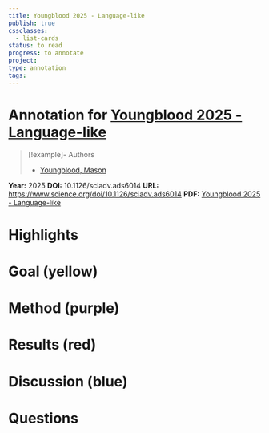 ```yaml
---
title: Youngblood 2025 - Language-like
publish: true
cssclasses:
  - list-cards
status: to read
progress: to annotate
project:
type: annotation
tags:
---
```

# Annotation for [Youngblood 2025 - Language-like](Papers/References/Youngblood%202025%20-%20Language-like)

> [!example]- Authors
> - [Youngblood, Mason](Papers/People/Youngblood%20Mason)

**Year:** 2025
**DOI:** 10.1126/sciadv.ads6014
**URL:** https://www.science.org/doi/10.1126/sciadv.ads6014
**PDF:** [Youngblood 2025 - Language-like](Papers/PDFs/Youngblood%202025%20-%20Language-like%20efficiency%20in%20whale%20communication.pdf)

# Highlights


# Goal (yellow)


# Method (purple)


# Results (red)


# Discussion (blue)


# Questions

